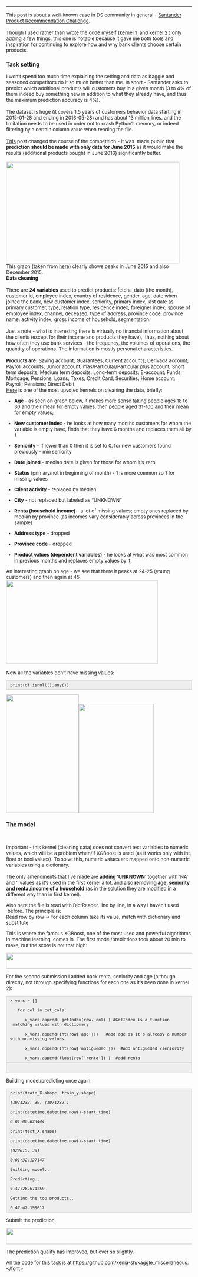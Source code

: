 ---
<font size = "2"><p>This post is about a well-known case in DS community in general - <a href="https://www.kaggle.com/c/santander-product-recommendation">Santander Product Recommendation Challenge</a>.<br />
  <br />
Though I used rather than wrote the code myself (<a href="https://www.kaggle.com/apryor6/detailed-cleaning-visualization-python">kernel 1</a> &nbsp;and <a href="https://www.kaggle.com/sudalairajkumar/when-less-is-more">kernel 2</a> ) only adding a few things, this one is notable because it gave me both tools and inspiration for continuing to explore how and why bank clients choose certain products.</p>

<h3><strong>Task setting</strong></h3>
<p>I won&rsquo;t spend too much time explaining the setting and data as Kaggle and seasoned competitors do it so much better than me. In short - Santander asks to predict which additional products will customers buy in a given month (3 to 4% of them indeed buy something new in addition to what they already have, and thus the maximum prediction accuracy is 4%).<br />
<br />
The dataset is huge (it covers 1.5 years of customers behavior data starting in 2015-01-28 and ending in 2016-05-28) and has about 13 million lines, and the limitation needs to be used in order not to crash Python&rsquo;s memory, or indeed filtering by a certain column value when reading the file.<br />
<br />
<a href="https://www.kaggle.com/c/santander-product-recommendation/forums/t/25579/when-less-is-more">This</a> post changed the course of the competition - it was &nbsp;made public that <strong>prediction should be made with only data for June 2015</strong> as it would make the results (additional products bought in June 2016) significantly better.<br />
<br />
<img src="https://lh5.googleusercontent.com/R0jCJm_AsJkT9rhBOTnpbuJQ8Z4tdyJAN8rRMgKP33e-GvcEmCV4pwjTLZv7fs5jE1i-_0HUqZtHEj05YnL4gX6ggLspsKYFZgGJBoo7i_xHbELDR0_5NdCdqVJsevne34ngU_er" style="height:276px; width:470px" /><br />
This graph (taken from <a href="http://blog.kaggle.com/2017/02/22/santander-product-recommendation-competition-3rd-place-winners-interview-ryuji-sakata/">here</a>) clearly shows peaks in June 2015 and also December 2015.<br />
<strong>Data cleaning</strong><br />
<br />
There are <strong>24 variables</strong> used to predict products: fetcha_dato (the month), customer id, employee index, country of residence, gender, age, date when joined the bank, new customer index, seniority, primary index, last date as primary customer, type, relation type, residence index, foreigner index, spouse of employee index, channel, deceased, type of address, province code, province name, activity index, gross income of household, segmentation.<br />
<br />
Just a note - what is interesting there is virtually no financial information about the clients (except for their income and products they have), &nbsp;thus, nothing about how often they use bank services - the frequency, the volumes of operations, the quantity of operations. The information is mostly personal characteristics.<br />
<br />
<strong>Products are:</strong> Saving account; Guarantees; Current accounts; Derivada account; Payroll accounts; Junior account; mas/Particular/Particular plus account; Short term deposits; Medium term deposits; Long-term deposits; E-account; Funds; Mortgage; Pensions; Loans; Taxes; Credit Card; Securities; Home account; Payroll; Pensions; Direct Debit.<br />
<a href="https://www.kaggle.com/apryor6/detailed-cleaning-visualization-python">Here</a> is one of the most upvoted kernels on cleaning the data, briefly:</p>

<ul>
	<li>
	<p><strong>Age </strong>- as seen on graph below, it makes more sense taking people ages 18 to 30 and their mean for empty values, then people aged 31-100 and their mean for empty values;</p>
	</li>
	<li>
	<p><strong>New customer inde</strong>x - he looks at how many months customers for whom the variable is empty have, finds that they have 6 months and replaces them all by 1</p>
	</li>
	<li>
	<p><strong>Seniority</strong> - if lower than 0 then it is set to 0, for new customers found previously - min seniority</p>
	</li>
	<li>
	<p><strong>Date joined</strong> - median date is given for those for whom it&rsquo;s zero</p>
	</li>
	<li>
	<p><strong>Status</strong> (primary/not in beginning of month) - 1 is more common so 1 for missing values</p>
	</li>
	<li>
	<p><strong>Client activity</strong> - replaced by median &nbsp;</p>
	</li>
	<li>
	<p><strong>City</strong> - not replaced but labeled as &ldquo;UNKNOWN&rdquo;</p>
	</li>
	<li>
	<p><strong>Renta (household income)</strong> - a lot of missing values; empty ones replaced by median by province (as incomes vary considerably across provinces in the sample)</p>
	</li>
	<li>
	<p><strong>Address type</strong> - dropped &nbsp;</p>
	</li>
	<li>
	<p><strong>Province code</strong> - dropped</p>
	</li>
	<li>
	<p><strong>Product values (dependent variables)</strong> - he looks at what was most common in previous months and replaces empty values by it</p>
	</li>
</ul>

<p>An interesting graph on age - we see that there it peaks at 24-25 (young customers) and then again at 45.<br />
<img src="https://lh5.googleusercontent.com/edmcAr1_y4e5T6bhYP1EC55OQTWGuT6AL9IZSfVsQZ6z483p9teIk249NjSPR_tMmMZeij6Od9NsQBrDtMf-STM7Cq0b8Wc3DMxCDPBGtCkYVgqPpLpkr-AnI2PsUAfgUc2b88dT" style="height:228px; width:411px" /><br />
&nbsp;<br />
Now all the variables don&rsquo;t have missing values:</p>

<div style="background:#eee;border:1px solid #ccc;padding:5px 10px;"><code>print(df.isnull().any())</code></div>

<p><img src="https://lh3.googleusercontent.com/Wykh8gfC97XmeVQV-FrFkl9i2kKiv3Vpr7fiMGRvfe94r8vEi5LFfSaNSuM_eih1LyDpdJPo8vDdUmJAC8qPzMp3RgWjRmkmezMFHXI2WE6hQna4uhhGGXchFoINtDpbNptvIvZg" style="height:322px; width:197px" /><img src="https://lh4.googleusercontent.com/XA46ua14IP3rqOruzMv7-3CDM2YP-rOa07XTs6bFOCfLvsV3AqJhfi5zT_zM7NWYVoDNLSXvD7QqObFyjqOucmO3I8EBi0_bXFA04IFeI_LYAtH3cUJolPeX12fO3_HzLQB8h7D4" style="height:296px; width:204px" /><br />
  
<h3><strong>The model</strong></h3><br />

Important - this kernel (cleaning data) does not convert text variables to numeric values, which will be a problem when/if XGBoost is used (as it works only with int, float or bool values). To solve this, numeric values are mapped onto non-numeric variables using a dictionary.<br />
<br />
The only amendments that I&rsquo;ve made are <strong>adding &lsquo;UNKNOWN&rsquo;</strong> together with &lsquo;NA&rsquo; and &lsquo;&rsquo; values as it&rsquo;s used in the first kernel a lot, and also <strong>removing age, seniority and renta /income of a household</strong> (as in the solution they are modified in a different way than in first kernel).<br />

Also here the file is read with DictReader, line by line, in a way I haven&rsquo;t used &nbsp;before. The principle is:<br />
Read row by row &rarr; for each column take its value, match with dictionary and substitute<br />

This is where the famous XGBoost, one of the most used and powerful algorithms in machine learning, comes in. The first model/predictions took about 20 min to make, but the score is not that high:<br />

<img src="https://lh3.googleusercontent.com/Do84hHZe6LH9LpENA6_q9d2STpwy5ol9vrEcpzzJ2RPbIE_iLaxspvCwgM_-2c0IQokeJoe1hAztv1c6T0GWof2tTaoTx7Sl9SXiWvcRMOTMJPNgdU2IbkqIuOG_g9HWAxgB65hg" style="height:43px; width:624px" /><br />

For the second submission I added back renta, seniority and age (although directly, not through specifying functions for each one as it&rsquo;s been done in kernel 2):</p>

<div style="background:#eee;border:1px solid #ccc;padding:5px 10px;"><code>x_vars = []<br />
&nbsp; &nbsp;for col in cat_cols:<br />
&nbsp; &nbsp; &nbsp; x_vars.append( getIndex(row, col) ) #GetIndex is a function &nbsp;matching values with dictionary<br />
&nbsp; &nbsp; &nbsp;&nbsp;x_vars.append(int(row[&#39;age&#39;])) &nbsp;&nbsp;#add age as it&#39;s already a number with no missing values<br />
&nbsp; &nbsp; &nbsp;&nbsp;x_vars.append(int(row[&#39;antiguedad&#39;])) &nbsp;#add antiguedad /seniority<br />
&nbsp; &nbsp; &nbsp;&nbsp;x_vars.append(float(row[&#39;renta&#39;]) ) &nbsp;#add renta</code></div>

<div style="background:#eee;border:1px solid #ccc;padding:5px 10px;">&nbsp;</div>
<p>Building model/predicting once again:</p>

<div style="background:#eee;border:1px solid #ccc;padding:5px 10px;"><code>print(train_X.shape, train_y.shape)<br />
<em>(1071232, 39) (1071232,)</em><br />
print(datetime.datetime.now()-start_time)<br />
<em>0:01:00.623444</em><br />
print(test_X.shape)<br />
print(datetime.datetime.now()-start_time)<br />
<em>(929615, 39)<br />
0:01:32.127147</em><br />
Building model..<br />
Predicting..<br />
0:47:28.671259<br />
Getting the top products..<br />
0:47:42.199612</code></div>

<p>Submit the prediction.<br />
  
<img src="https://lh5.googleusercontent.com/upzYMuuNBre9TdGBQ7MoQJC88gfanjK9UiS8WZsp2m5BxLVpPmclTJyn04lKlDu7280iugAzl72BzpBaLqFLmbQpdZ0M0BSfX0NhxQRJDoEjGhtKYRNJ95GjSjt6aQBkfgzsEIKk" style="height:44px; width:624px" /><br />
  
The prediction quality has improved, but ever so slightly. 

All the code for this task is at https://github.com/xenia-sh/kaggle_miscellaneous.</font></p>
